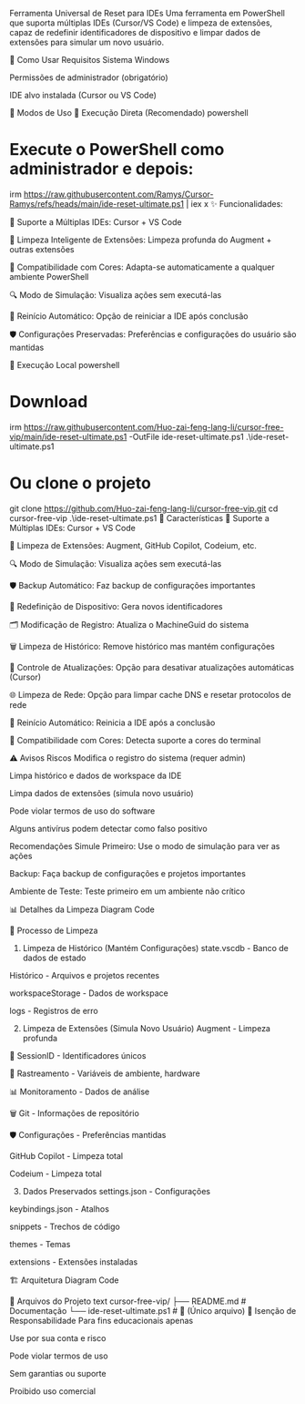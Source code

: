 Ferramenta Universal de Reset para IDEs
Uma ferramenta em PowerShell que suporta múltiplas IDEs (Cursor/VS Code) e limpeza de extensões, capaz de redefinir identificadores de dispositivo e limpar dados de extensões para simular um novo usuário.

🚀 Como Usar
Requisitos
Sistema Windows

Permissões de administrador (obrigatório)

IDE alvo instalada (Cursor ou VS Code)

🎯 Modos de Uso
🚀 Execução Direta (Recomendado)
powershell
# Execute o PowerShell como administrador e depois:
irm https://raw.githubusercontent.com/Ramys/Cursor-Ramys/refs/heads/main/ide-reset-ultimate.ps1 | iex x
✨ Funcionalidades:

🎯 Suporte a Múltiplas IDEs: Cursor + VS Code

🧩 Limpeza Inteligente de Extensões: Limpeza profunda do Augment + outras extensões

🎨 Compatibilidade com Cores: Adapta-se automaticamente a qualquer ambiente PowerShell

🔍 Modo de Simulação: Visualiza ações sem executá-las

🚀 Reinício Automático: Opção de reiniciar a IDE após conclusão

🛡️ Configurações Preservadas: Preferências e configurações do usuário são mantidas

🔧 Execução Local
powershell
# Download
irm https://raw.githubusercontent.com/Huo-zai-feng-lang-li/cursor-free-vip/main/ide-reset-ultimate.ps1 -OutFile ide-reset-ultimate.ps1
.\ide-reset-ultimate.ps1

# Ou clone o projeto
git clone https://github.com/Huo-zai-feng-lang-li/cursor-free-vip.git
cd cursor-free-vip
.\ide-reset-ultimate.ps1
🚀 Características
🎯 Suporte a Múltiplas IDEs: Cursor + VS Code

🧩 Limpeza de Extensões: Augment, GitHub Copilot, Codeium, etc.

🔍 Modo de Simulação: Visualiza ações sem executá-las

🛡️ Backup Automático: Faz backup de configurações importantes

🔄 Redefinição de Dispositivo: Gera novos identificadores

🗂️ Modificação de Registro: Atualiza o MachineGuid do sistema

🗑️ Limpeza de Histórico: Remove histórico mas mantém configurações

🚫 Controle de Atualizações: Opção para desativar atualizações automáticas (Cursor)

🌐 Limpeza de Rede: Opção para limpar cache DNS e resetar protocolos de rede

🚀 Reinício Automático: Reinicia a IDE após a conclusão

🎨 Compatibilidade com Cores: Detecta suporte a cores do terminal

⚠️ Avisos
Riscos
Modifica o registro do sistema (requer admin)

Limpa histórico e dados de workspace da IDE

Limpa dados de extensões (simula novo usuário)

Pode violar termos de uso do software

Alguns antivírus podem detectar como falso positivo

Recomendações
Simule Primeiro: Use o modo de simulação para ver as ações

Backup: Faça backup de configurações e projetos importantes

Ambiente de Teste: Teste primeiro em um ambiente não crítico

📊 Detalhes da Limpeza
Diagram
Code

🧹 Processo de Limpeza
1. Limpeza de Histórico (Mantém Configurações)
state.vscdb - Banco de dados de estado

Histórico - Arquivos e projetos recentes

workspaceStorage - Dados de workspace

logs - Registros de erro

2. Limpeza de Extensões (Simula Novo Usuário)
Augment - Limpeza profunda

🎯 SessionID - Identificadores únicos

🔄 Rastreamento - Variáveis de ambiente, hardware

📊 Monitoramento - Dados de análise

🗑️ Git - Informações de repositório

🛡️ Configurações - Preferências mantidas

GitHub Copilot - Limpeza total

Codeium - Limpeza total

3. Dados Preservados
settings.json - Configurações

keybindings.json - Atalhos

snippets - Trechos de código

themes - Temas

extensions - Extensões instaladas

🏗️ Arquitetura
Diagram
Code

📁 Arquivos do Projeto
text
cursor-free-vip/
├── README.md                 # Documentação
└── ide-reset-ultimate.ps1    # 🌟 (Único arquivo)
📄 Isenção de Responsabilidade
Para fins educacionais apenas

Use por sua conta e risco



Pode violar termos de uso

Sem garantias ou suporte

Proibido uso comercial
